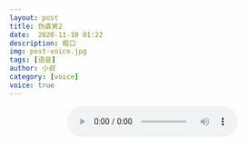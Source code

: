 ```yaml
---
layout: post
title: 伪直男2
date:  2020-11-10 01:22
description: 粗口
img: post-voice.jpg
tags: [语音]
author: 小叔
category: [voice]
voice: true
---
```

<div align="center">
  <audio controls>
    <source src="https://www.wmnhw.workers.dev/1:/%E7%B2%97%E5%8F%A3%E8%AF%AD%E9%9F%B3/%E5%B0%8F%E5%8F%94/%E4%BC%AA%E7%9B%B4%E7%94%B72.mp3" type="audio/mpeg">
    <embed height="0" width="0" src="horse.mp3">
  </audio>
</div>
